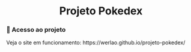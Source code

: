 <h1 align="center"> Projeto Pokedex </h1>
<h3>📁 Acesso ao projeto</h3>
Veja o site em funcionamento: https://werlao.github.io/projeto-pokedex/

